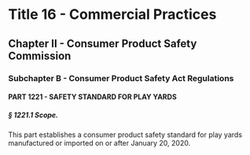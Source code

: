 
# Title 16 - Commercial Practices
## Chapter II - Consumer Product Safety Commission
### Subchapter B - Consumer Product Safety Act Regulations
#### PART 1221 - SAFETY STANDARD FOR PLAY YARDS
##### § 1221.1 Scope.

This part establishes a consumer product safety standard for play yards manufactured or imported on or after January 20, 2020.
